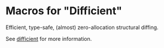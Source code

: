 # Macros for "Difficient"
Efficient, type-safe, (almost) zero-allocation structural diffing.

See [difficient](https://github.com/redbadger/difficient) for more information.
